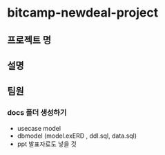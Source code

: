# bitcamp-newdeal-project

## 프로젝트 명

## 설명

## 팀원

### docs 폴더 생성하기
  - usecase model
  - dbmodel (model.exERD , ddl.sql, data.sql)
  - ppt 발표자료도 넣을 것
